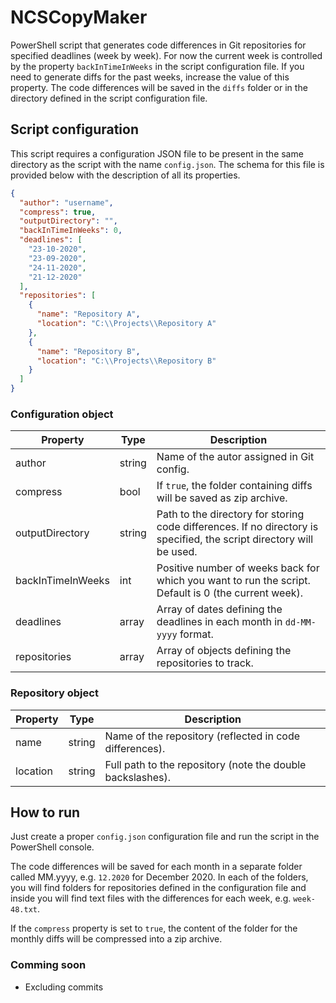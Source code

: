 # NCSCopyMaker

PowerShell script that generates code differences in Git repositories for specified deadlines (week by week). For now the current week is controlled by the property `backInTimeInWeeks` in the script configuration file. If you need to generate diffs for the past weeks, increase the value of this property. The code differences will be saved in the `diffs` folder or in the directory defined in the script configuration file.

## Script configuration

This script requires a configuration JSON file to be present in the same directory as the script with the name `config.json`. The schema for this file is provided below with the description of all its properties.

```json
{
  "author": "username",
  "compress": true,
  "outputDirectory": "",
  "backInTimeInWeeks": 0,
  "deadlines": [
    "23-10-2020",
    "23-09-2020",
    "24-11-2020",
    "21-12-2020"
  ],
  "repositories": [
    {
      "name": "Repository A",
      "location": "C:\\Projects\\Repository A"
    },
    {
      "name": "Repository B",
      "location": "C:\\Projects\\Repository B"
    }
  ]
}
```

### Configuration object

| **Property**       | **Type** | **Description**                              |
|-------------------|----------|-----------------------------------------------|
| author            | string   | Name of the autor assigned in Git config.     |
| compress          | bool     | If `true`, the folder containing diffs will be saved as zip archive. |
| outputDirectory   | string   | Path to the directory for storing code differences. If no directory is specified, the script directory will be used. |
| backInTimeInWeeks | int      | Positive number of weeks back for which you want to run the script. Default is 0 (the current week). |
| deadlines         | array    | Array of dates defining the deadlines in each month in `dd-MM-yyyy` format. |
| repositories      | array    | Array of objects defining the repositories to track. |

### Repository object

| **Property**       | **Type** | **Description**                           |
|-------------------|----------|-------------------------------------------|
| name     | string   | Name of the repository (reflected in code differences).  |
| location | string   | Full path to the repository (note the double backslashes). |

## How to run

Just create a proper `config.json` configuration file and run the script in the PowerShell console. 

The code differences will be saved for each month in a separate folder called MM.yyyy, e.g. `12.2020` for December 2020. In each of the folders, you will find folders for repositories defined in the configuration file and inside you will find text files with the differences for each week, e.g. `week-48.txt`.

If the `compress` property is set to `true`, the content of the folder for the monthly diffs will be compressed into a zip archive.

### Comming soon

- Excluding commits
